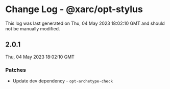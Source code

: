 # Change Log - @xarc/opt-stylus

This log was last generated on Thu, 04 May 2023 18:02:10 GMT and should not be manually modified.

## 2.0.1
Thu, 04 May 2023 18:02:10 GMT

### Patches

- Update dev dependency - `opt-archetype-check `

